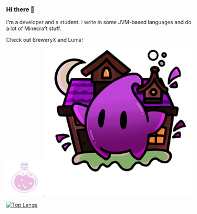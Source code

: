 ### Hi there 👋

I'm a developer and a student. I write in some JVM-based languages and do a lot of Minecraft stuff.

Check out BreweryX and Luma!

<a href="https://github.com/BreweryTeam/BreweryX">
  <img src="./images/188527072.png" alt="BreweryX" width="100" height="100">
</a>
<a href="https://lumamc.net">
  <img src="./images/ce9d9cecf3c22127c529ed83ba377311f35000bf.png" alt="LumaMC" width="400" height="400">
</a>

[![Top Langs](https://github-readme-stats.vercel.app/api/top-langs/?username=Jsinco&bg_color=6272e2,695571,6272e2&hide_border=true&layout=compact)](https://github-readme-stats.vercel.app/api/top-langs/?username=Jsinco&bg_color=6272e2,695571,6272e2&hide_border=true&layout=compact)

<!--






**Jsinco/Jsinco** is a ✨ _special_ ✨ repository because its `README.md` (this file) appears on your GitHub profile.

Here are some ideas to get you started:

- 🔭 I’m currently working on ...
- 🌱 I’m currently learning ...
- 👯 I’m looking to collaborate on ...
- 🤔 I’m looking for help with ...
- 💬 Ask me about ...
- 📫 How to reach me: ...
- 😄 Pronouns: ...
- ⚡ Fun fact: ...
-->
